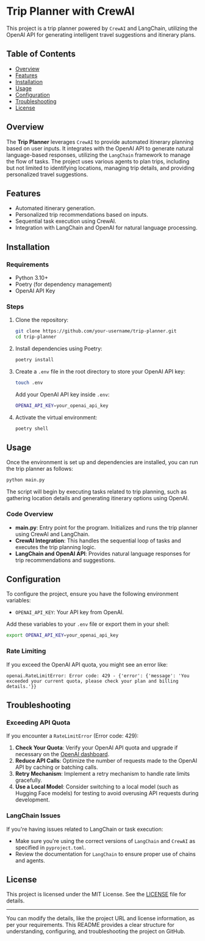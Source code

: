# Trip Planner with CrewAI

This project is a trip planner powered by `CrewAI` and LangChain, utilizing the OpenAI API for generating intelligent travel suggestions and itinerary plans.

## Table of Contents
- [Overview](#overview)
- [Features](#features)
- [Installation](#installation)
- [Usage](#usage)
- [Configuration](#configuration)
- [Troubleshooting](#troubleshooting)
- [License](#license)

## Overview

The **Trip Planner** leverages `CrewAI` to provide automated itinerary planning based on user inputs. It integrates with the OpenAI API to generate natural language-based responses, utilizing the `LangChain` framework to manage the flow of tasks. The project uses various agents to plan trips, including but not limited to identifying locations, managing trip details, and providing personalized travel suggestions.

## Features

- Automated itinerary generation.
- Personalized trip recommendations based on inputs.
- Sequential task execution using CrewAI.
- Integration with LangChain and OpenAI for natural language processing.

## Installation

### Requirements

- Python 3.10+
- Poetry (for dependency management)
- OpenAI API Key

### Steps

1. Clone the repository:

   ```bash
   git clone https://github.com/your-username/trip-planner.git
   cd trip-planner
   ```

2. Install dependencies using Poetry:

   ```bash
   poetry install
   ```

3. Create a `.env` file in the root directory to store your OpenAI API key:

   ```bash
   touch .env
   ```

   Add your OpenAI API key inside `.env`:

   ```bash
   OPENAI_API_KEY=your_openai_api_key
   ```

4. Activate the virtual environment:

   ```bash
   poetry shell
   ```

## Usage

Once the environment is set up and dependencies are installed, you can run the trip planner as follows:

```bash
python main.py
```

The script will begin by executing tasks related to trip planning, such as gathering location details and generating itinerary options using OpenAI.

### Code Overview

- **main.py**: Entry point for the program. Initializes and runs the trip planner using CrewAI and LangChain.
- **CrewAI Integration**: This handles the sequential loop of tasks and executes the trip planning logic.
- **LangChain and OpenAI API**: Provides natural language responses for trip recommendations and suggestions.

## Configuration

To configure the project, ensure you have the following environment variables:

- `OPENAI_API_KEY`: Your API key from OpenAI.
  
Add these variables to your `.env` file or export them in your shell:

```bash
export OPENAI_API_KEY=your_openai_api_key
```

### Rate Limiting

If you exceed the OpenAI API quota, you might see an error like:

```
openai.RateLimitError: Error code: 429 - {'error': {'message': 'You exceeded your current quota, please check your plan and billing details.'}}
```

## Troubleshooting

### Exceeding API Quota

If you encounter a `RateLimitError` (Error code: 429):

1. **Check Your Quota**: Verify your OpenAI API quota and upgrade if necessary on the [OpenAI dashboard](https://platform.openai.com/account/billing).
2. **Reduce API Calls**: Optimize the number of requests made to the OpenAI API by caching or batching calls.
3. **Retry Mechanism**: Implement a retry mechanism to handle rate limits gracefully.
4. **Use a Local Model**: Consider switching to a local model (such as Hugging Face models) for testing to avoid overusing API requests during development.

### LangChain Issues

If you're having issues related to LangChain or task execution:

- Make sure you're using the correct versions of `LangChain` and `CrewAI` as specified in `pyproject.toml`.
- Review the documentation for `LangChain` to ensure proper use of chains and agents.

## License

This project is licensed under the MIT License. See the [LICENSE](LICENSE) file for details.

---

You can modify the details, like the project URL and license information, as per your requirements. This README provides a clear structure for understanding, configuring, and troubleshooting the project on GitHub.
